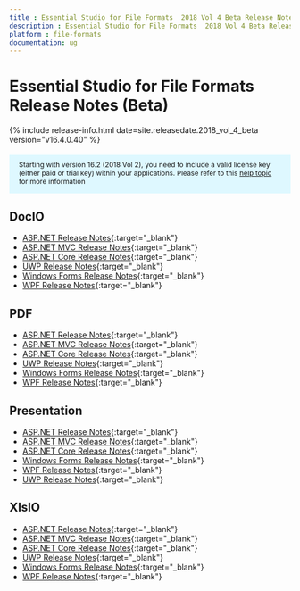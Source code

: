 ```yaml
---
title : Essential Studio for File Formats  2018 Vol 4 Beta Release Notes  
description : Essential Studio for File Formats  2018 Vol 4 Beta Release Notes  
platform : file-formats
documentation: ug
---
```


# Essential Studio for File Formats  Release Notes (Beta) 

{% include release-info.html date=site.releasedate.2018_vol_4_beta  version="v16.4.0.40" %} 

<style>
    #license {
        font-size: .88em !important;
        margin-top: 1.5em;
        margin-bottom: 1.5em;
        background-color: #def8ff;
        padding: 10px 17px 14px;
    }
</style>

<div id="license">
    Starting with version 16.2 (2018 Vol 2), you need to include a valid license key (either paid or trial key) within your applications.
    Please refer to this <a href="/common/essential-studio/licensing/license-key">help topic</a> for more information
</div> 

## DocIO

* [ASP.NET Release Notes](/aspnet/release-notes/v16.4.0.40#docio){:target="_blank"}
* [ASP.NET MVC Release Notes](/aspnetmvc/release-notes/v16.4.0.40#docio){:target="_blank"}
* [ASP.NET Core Release Notes](/aspnet-core/release-notes/v16.4.0.40#docio){:target="_blank"}
* [UWP Release Notes](/uwp/release-notes/v16.4.0.40#docio){:target="_blank"}
* [Windows Forms Release Notes](/windowsforms/release-notes/v16.4.0.40#docio){:target="_blank"}
* [WPF Release Notes](/wpf/release-notes/v16.4.0.40#docio){:target="_blank"}


## PDF

* [ASP.NET Release Notes](/aspnet/release-notes/v16.4.0.40#pdf){:target="_blank"}
* [ASP.NET MVC Release Notes](/aspnetmvc/release-notes/v16.4.0.40#pdf){:target="_blank"}
* [ASP.NET Core Release Notes](/aspnet-core/release-notes/v16.4.0.40#pdf){:target="_blank"}
* [UWP Release Notes](/uwp/release-notes/v16.4.0.40#pdf){:target="_blank"}
* [Windows Forms Release Notes](/windowsforms/release-notes/v16.4.0.40#pdf){:target="_blank"}
* [WPF Release Notes](/wpf/release-notes/v16.4.0.40#pdf){:target="_blank"}


## Presentation

* [ASP.NET Release Notes](/aspnet/release-notes/v16.4.0.40#presentation){:target="_blank"}
* [ASP.NET MVC Release Notes](/aspnetmvc/release-notes/v16.4.0.40#presentation){:target="_blank"}
* [ASP.NET Core Release Notes](/aspnet-core/release-notes/v16.4.0.40#presentation){:target="_blank"}
* [Windows Forms Release Notes](/windowsforms/release-notes/v16.4.0.40#presentation){:target="_blank"}
* [WPF Release Notes](/wpf/release-notes/v16.4.0.40#presentation){:target="_blank"}
* [UWP Release Notes](/uwp/release-notes/v16.4.0.40#presentation){:target="_blank"}


## XlsIO

* [ASP.NET Release Notes](/aspnet/release-notes/v16.4.0.40#xlsio){:target="_blank"}
* [ASP.NET MVC Release Notes](/aspnetmvc/release-notes/v16.4.0.40#xlsio){:target="_blank"}
* [ASP.NET Core Release Notes](/aspnet-core/release-notes/v16.4.0.40#xlsio){:target="_blank"}
* [UWP Release Notes](/uwp/release-notes/v16.4.0.40#xlsio){:target="_blank"}
* [Windows Forms Release Notes](/windowsforms/release-notes/v16.4.0.40#xlsio){:target="_blank"}
* [WPF Release Notes](/wpf/release-notes/v16.4.0.40#xlsio){:target="_blank"}